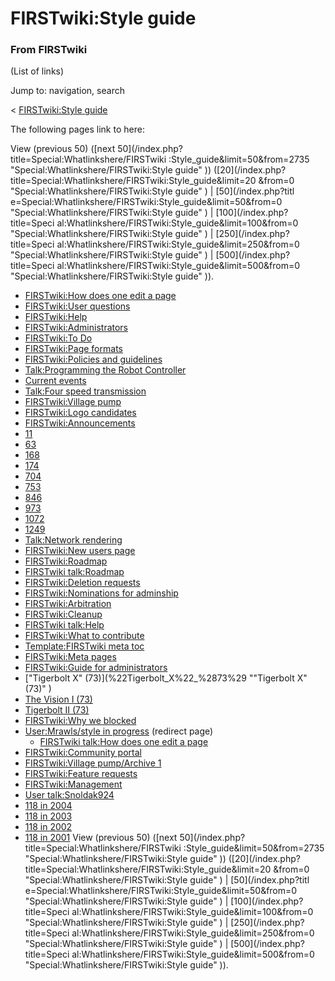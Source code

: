 # FIRSTwiki:Style guide

### From FIRSTwiki

(List of links)

Jump to: navigation, search

&lt; [FIRSTwiki:Style
guide](/index.php?title=FIRSTwiki:Style_guide&redirect=no "FIRSTwiki:Style
guide" )  

The following pages link to here:

View (previous 50) ([next 50](/index.php?title=Special:Whatlinkshere/FIRSTwiki
:Style_guide&limit=50&from=2735 "Special:Whatlinkshere/FIRSTwiki:Style guide"
)) ([20](/index.php?title=Special:Whatlinkshere/FIRSTwiki:Style_guide&limit=20
&from=0 "Special:Whatlinkshere/FIRSTwiki:Style guide" ) | [50](/index.php?titl
e=Special:Whatlinkshere/FIRSTwiki:Style_guide&limit=50&from=0
"Special:Whatlinkshere/FIRSTwiki:Style guide" ) | [100](/index.php?title=Speci
al:Whatlinkshere/FIRSTwiki:Style_guide&limit=100&from=0
"Special:Whatlinkshere/FIRSTwiki:Style guide" ) | [250](/index.php?title=Speci
al:Whatlinkshere/FIRSTwiki:Style_guide&limit=250&from=0
"Special:Whatlinkshere/FIRSTwiki:Style guide" ) | [500](/index.php?title=Speci
al:Whatlinkshere/FIRSTwiki:Style_guide&limit=500&from=0
"Special:Whatlinkshere/FIRSTwiki:Style guide" )).

  * [FIRSTwiki:How does one edit a page](FIRSTwiki:How_does_one_edit_a_page "FIRSTwiki:How does one edit a page" )
  * [FIRSTwiki:User questions](FIRSTwiki:User_questions "FIRSTwiki:User questions" )
  * [FIRSTwiki:Help](FIRSTwiki:Help "FIRSTwiki:Help" )
  * [FIRSTwiki:Administrators](FIRSTwiki:Administrators "FIRSTwiki:Administrators" )
  * [FIRSTwiki:To Do](FIRSTwiki:To_Do "FIRSTwiki:To Do" )
  * [FIRSTwiki:Page formats](FIRSTwiki:Page_formats "FIRSTwiki:Page formats" )
  * [FIRSTwiki:Policies and guidelines](FIRSTwiki:Policies_and_guidelines "FIRSTwiki:Policies and guidelines" )
  * [Talk:Programming the Robot Controller](Talk:Programming_the_Robot_Controller "Talk:Programming the Robot Controller" )
  * [Current events](Current_events "Current events" )
  * [Talk:Four speed transmission](Talk:Four_speed_transmission "Talk:Four speed transmission" )
  * [FIRSTwiki:Village pump](FIRSTwiki:Village_pump "FIRSTwiki:Village pump" )
  * [FIRSTwiki:Logo candidates](FIRSTwiki:Logo_candidates "FIRSTwiki:Logo candidates" )
  * [FIRSTwiki:Announcements](FIRSTwiki:Announcements "FIRSTwiki:Announcements" )
  * [11](11 "11" )
  * [63](63 "63" )
  * [168](168 "168" )
  * [174](174 "174" )
  * [704](704 "704" )
  * [753](753 "753" )
  * [846](846 "846" )
  * [973](973 "973" )
  * [1072](1072 "1072" )
  * [1249](1249 "1249" )
  * [Talk:Network rendering](Talk:Network_rendering "Talk:Network rendering" )
  * [FIRSTwiki:New users page](FIRSTwiki:New_users_page "FIRSTwiki:New users page" )
  * [FIRSTwiki:Roadmap](FIRSTwiki:Roadmap "FIRSTwiki:Roadmap" )
  * [FIRSTwiki talk:Roadmap](FIRSTwiki_talk:Roadmap "FIRSTwiki talk:Roadmap" )
  * [FIRSTwiki:Deletion requests](FIRSTwiki:Deletion_requests "FIRSTwiki:Deletion requests" )
  * [FIRSTwiki:Nominations for adminship](FIRSTwiki:Nominations_for_adminship "FIRSTwiki:Nominations for adminship" )
  * [FIRSTwiki:Arbitration](FIRSTwiki:Arbitration "FIRSTwiki:Arbitration" )
  * [FIRSTwiki:Cleanup](FIRSTwiki:Cleanup "FIRSTwiki:Cleanup" )
  * [FIRSTwiki talk:Help](FIRSTwiki_talk:Help "FIRSTwiki talk:Help" )
  * [FIRSTwiki:What to contribute](FIRSTwiki:What_to_contribute "FIRSTwiki:What to contribute" )
  * [Template:FIRSTwiki meta toc](Template:FIRSTwiki_meta_toc "Template:FIRSTwiki meta toc" )
  * [FIRSTwiki:Meta pages](FIRSTwiki:Meta_pages "FIRSTwiki:Meta pages" )
  * [FIRSTwiki:Guide for administrators](FIRSTwiki:Guide_for_administrators "FIRSTwiki:Guide for administrators" )
  * ["Tigerbolt X" (73)](%22Tigerbolt_X%22_%2873%29 ""Tigerbolt X" \(73\)" )
  * [The Vision I (73)](The_Vision_I_%2873%29 "The Vision I \(73\)" )
  * [Tigerbolt II (73)](Tigerbolt_II_%2873%29 "Tigerbolt II \(73\)" )
  * [FIRSTwiki:Why we blocked](FIRSTwiki:Why_we_blocked "FIRSTwiki:Why we blocked" )
  * [User:Mrawls/style in progress](/index.php?title=User:Mrawls/style_in_progress&redirect=no "User:Mrawls/style in progress" ) (redirect page) 
    * [FIRSTwiki talk:How does one edit a page](FIRSTwiki_talk:How_does_one_edit_a_page "FIRSTwiki talk:How does one edit a page" )
  * [FIRSTwiki:Community portal](FIRSTwiki:Community_portal "FIRSTwiki:Community portal" )
  * [FIRSTwiki:Village pump/Archive 1](FIRSTwiki:Village_pump/Archive_1 "FIRSTwiki:Village pump/Archive 1" )
  * [FIRSTwiki:Feature requests](FIRSTwiki:Feature_requests "FIRSTwiki:Feature requests" )
  * [FIRSTwiki:Management](FIRSTwiki:Management "FIRSTwiki:Management" )
  * [User talk:Snoldak924](User_talk:Snoldak924 "User talk:Snoldak924" )
  * [118 in 2004](118_in_2004 "118 in 2004" )
  * [118 in 2003](118_in_2003 "118 in 2003" )
  * [118 in 2002](118_in_2002 "118 in 2002" )
  * [118 in 2001](118_in_2001 "118 in 2001" )
View (previous 50) ([next 50](/index.php?title=Special:Whatlinkshere/FIRSTwiki
:Style_guide&limit=50&from=2735 "Special:Whatlinkshere/FIRSTwiki:Style guide"
)) ([20](/index.php?title=Special:Whatlinkshere/FIRSTwiki:Style_guide&limit=20
&from=0 "Special:Whatlinkshere/FIRSTwiki:Style guide" ) | [50](/index.php?titl
e=Special:Whatlinkshere/FIRSTwiki:Style_guide&limit=50&from=0
"Special:Whatlinkshere/FIRSTwiki:Style guide" ) | [100](/index.php?title=Speci
al:Whatlinkshere/FIRSTwiki:Style_guide&limit=100&from=0
"Special:Whatlinkshere/FIRSTwiki:Style guide" ) | [250](/index.php?title=Speci
al:Whatlinkshere/FIRSTwiki:Style_guide&limit=250&from=0
"Special:Whatlinkshere/FIRSTwiki:Style guide" ) | [500](/index.php?title=Speci
al:Whatlinkshere/FIRSTwiki:Style_guide&limit=500&from=0
"Special:Whatlinkshere/FIRSTwiki:Style guide" )).

